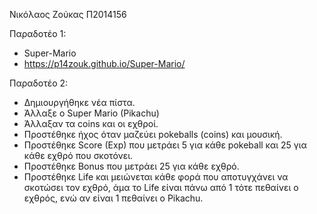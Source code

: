 Νικόλαος Ζούκας Π2014156

Παραδοτέο 1:

- Super-Mario
- https://p14zouk.github.io/Super-Mario/

Παραδοτέο 2:

- Δημιουργήθηκε νέα πίστα.
- Άλλαξε ο Super Mario (Pikachu)
- Άλλαξαν τα coins και οι εχθροί.
- Προστέθηκε ήχος όταν μαζεύει pokeballs (coins) και μουσική.
- Προστέθηκε Score (Exp) που μετράει 5 για κάθε pokeball και 25 για κάθε εχθρό που σκοτόνει.
- Προστέθηκε Bonus που μετράει 25 για κάθε εχθρό.
- Προστέθηκε Life και μειώνεται κάθε φορά που αποτυγχάνει να σκοτώσει τον εχθρό, άμα το Life είναι πάνω από 1 τότε
  πεθαίνει ο εχθρός, ενώ αν είναι 1 πεθαίνει ο Pikachu.
